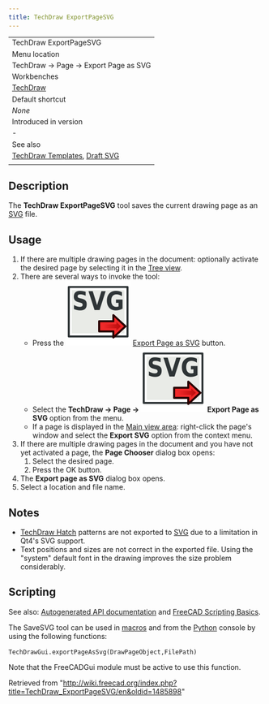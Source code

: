 ```yaml
---
title: TechDraw ExportPageSVG
---
```


|                                                                                                     |
| --------------------------------------------------------------------------------------------------- |
| TechDraw ExportPageSVG                                                                              |
| Menu location                                                                                       |
| TechDraw → Page → Export Page as SVG                                                                |
| Workbenches                                                                                         |
| [TechDraw](/TechDraw_Workbench "TechDraw Workbench")                                                |
| Default shortcut                                                                                    |
| _None_                                                                                              |
| Introduced in version                                                                               |
| -                                                                                                   |
| See also                                                                                            |
| [TechDraw Templates](/TechDraw_Templates "TechDraw Templates"), [Draft SVG](/Draft_SVG "Draft SVG") |
|                                                                                                     |

## Description

The **TechDraw ExportPageSVG** tool saves the current drawing page as an [SVG](/SVG "SVG") file.

## Usage

1. If there are multiple drawing pages in the document: optionally activate the desired page by selecting it in the [Tree view](/Tree_view "Tree view").
2. There are several ways to invoke the tool:
   - Press the ![](/src/assets/images/TechDraw_ExportPageSVG.svg) [Export Page as SVG](/TechDraw_ExportPageSVG "TechDraw ExportPageSVG") button.
   - Select the **TechDraw → Page → ![](/src/assets/images/TechDraw_ExportPageSVG.svg) Export Page as SVG** option from the menu.
   - If a page is displayed in the [Main view area](/Main_view_area "Main view area"): right-click the page's window and select the **Export SVG** option from the context menu.
3. If there are multiple drawing pages in the document and you have not yet activated a page, the **Page Chooser** dialog box opens:
   1. Select the desired page.
   2. Press the OK button.
4. The **Export page as SVG** dialog box opens.
5. Select a location and file name.

## Notes

- [TechDraw Hatch](/TechDraw_Hatch "TechDraw Hatch") patterns are not exported to [SVG](/SVG "SVG") due to a limitation in Qt4's SVG support.
- Text positions and sizes are not correct in the exported file. Using the "system" default font in the drawing improves the size problem considerably.

## Scripting

See also: [Autogenerated API documentation](https://freecad.github.io/SourceDoc/) and [FreeCAD Scripting Basics](/FreeCAD_Scripting_Basics "FreeCAD Scripting Basics").

The SaveSVG tool can be used in [macros](/Macros "Macros") and from the [Python](/Python "Python") console by using the following functions:

```
TechDrawGui.exportPageAsSvg(DrawPageObject,FilePath)

```

Note that the FreeCADGui module must be active to use this function.

Retrieved from "<http://wiki.freecad.org/index.php?title=TechDraw_ExportPageSVG/en&oldid=1485898>"
